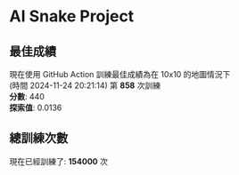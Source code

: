 
# AI Snake Project

## **最佳成績**
現在使用 GitHub Action 訓練最佳成績為在 10x10 的地圖情況下  
(時間 2024-11-24 20:21:14) 第 **858** 次訓練  
**分數**: 440  
**探索值**: 0.0136

## 總訓練次數
現在已經訓練了: **154000** 次
